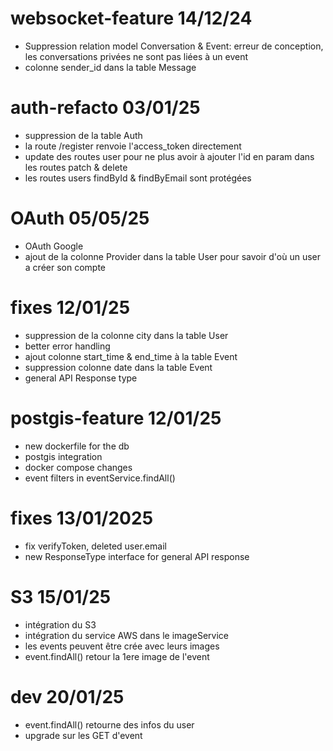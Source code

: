 # websocket-feature 14/12/24

- Suppression relation model Conversation & Event: erreur de conception, les conversations privées ne sont pas liées à un event
- colonne sender_id dans la table Message

# auth-refacto 03/01/25

- suppression de la table Auth
- la route /register renvoie l'access_token directement
- update des routes user pour ne plus avoir à ajouter l'id en param dans les routes patch & delete
- les routes users findById & findByEmail sont protégées

# OAuth 05/05/25

- OAuth Google
- ajout de la colonne Provider dans la table User pour savoir d'où un user a créer son compte

# fixes 12/01/25

- suppression de la colonne city dans la table User
- better error handling
- ajout colonne start_time & end_time à la table Event
- suppression colonne date dans la table Event
- general API Response type

# postgis-feature 12/01/25

- new dockerfile for the db
- postgis integration
- docker compose changes
- event filters in eventService.findAll()

# fixes 13/01/2025

- fix verifyToken, deleted user.email
- new ResponseType interface for general API response

# S3 15/01/25

- intégration du S3
- intégration du service AWS dans le imageService
- les events peuvent être crée avec leurs images
- event.findAll() retour la 1ere image de l'event

# dev 20/01/25

- event.findAll() retourne des infos du user
- upgrade sur les GET d'event
